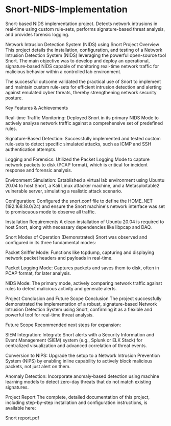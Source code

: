 # Snort-NIDS-Implementation
Snort-based NIDS implementation project. Detects network intrusions in real-time using custom rule-sets, performs signature-based threat analysis, and provides forensic logging.

Network Intrusion Detection System (NIDS) using Snort
Project Overview
This project details the installation, configuration, and testing of a Network Intrusion Detection System (NIDS) leveraging the powerful open-source tool Snort. The main objective was to develop and deploy an operational, signature-based NIDS capable of monitoring real-time network traffic for malicious behavior within a controlled lab environment.

The successful outcome validated the practical use of Snort to implement and maintain custom rule-sets for efficient intrusion detection and alerting against emulated cyber threats, thereby strengthening network security posture.

Key Features & Achievements

Real-time Traffic Monitoring: Deployed Snort in its primary NIDS Mode to actively analyze network traffic against a comprehensive set of predefined rules.


Signature-Based Detection: Successfully implemented and tested custom rule-sets to detect specific simulated attacks, such as ICMP and SSH authentication attempts.


Logging and Forensics: Utilized the Packet Logging Mode to capture network packets to disk (PCAP format), which is critical for incident response and forensic analysis.


Environment Simulation: Established a virtual lab environment using Ubuntu 20.04 to host Snort, a Kali Linux attacker machine, and a Metasploitable2 vulnerable server, simulating a realistic attack scenario.

Configuration: Configured the snort.conf file to define the HOME_NET (192.168.18.0/24) and ensure the Snort machine's network interface was set to promiscuous mode to observe all traffic.

Installation Requirements
A clean installation of Ubuntu 20.04 is required to host Snort, along with necessary dependencies like libpcap and DAQ.

Snort Modes of Operation (Demonstrated)
Snort was observed and configured in its three fundamental modes:


Packet Sniffer Mode: Functions like tcpdump, capturing and displaying network packet headers and payloads in real-time.


Packet Logging Mode: Captures packets and saves them to disk, often in PCAP format, for later analysis.


NIDS Mode: The primary mode, actively comparing network traffic against rules to detect malicious activity and generate alerts.


Project Conclusion and Future Scope
Conclusion
The project successfully demonstrated the implementation of a robust, signature-based Network Intrusion Detection System using Snort, confirming it as a flexible and powerful tool for real-time threat analysis.

Future Scope
Recommended next steps for expansion:


SIEM Integration: Integrate Snort alerts with a Security Information and Event Management (SIEM) system (e.g., Splunk or ELK Stack) for centralized visualization and advanced correlation of threat events.


Conversion to NIPS: Upgrade the setup to a Network Intrusion Prevention System (NIPS) by enabling inline capability to actively block malicious packets, not just alert on them.


Anomaly Detection: Incorporate anomaly-based detection using machine learning models to detect zero-day threats that do not match existing signatures.

Project Report
The complete, detailed documentation of this project, including step-by-step installation and configuration instructions, is available here:

Snort report.pdf
